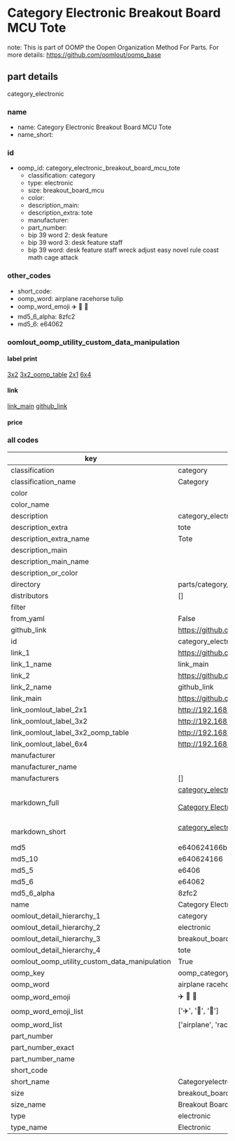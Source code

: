 # Category Electronic Breakout Board MCU Tote  

note: This is part of OOMP the Oopen Organization Method For Parts. For more details: https://github.com/oomlout/oomp_base

##  part details



category_electronic

### name
* name: Category Electronic Breakout Board MCU Tote
* name_short: 
### id
* oomp_id: category_electronic_breakout_board_mcu_tote
  * classification: category
  * type: electronic
  * size: breakout_board_mcu
  * color: 
  * description_main: 
  * description_extra: tote
  * manufacturer: 
  * part_number: 
  * bip 39 word 2: desk feature
  * bip 39 word 3: desk feature staff
  * bip 39 word: desk feature staff wreck adjust easy novel rule coast math cage attack

### other_codes
* short_code: 
* oomp_word: airplane racehorse tulip
* oomp_word_emoji :airplane: :racehorse: :tulip:
* md5_6_alpha: 8zfc2
* md5_6: e64062






### oomlout_oomp_utility_custom_data_manipulation
#### label print
[3x2](http://192.168.1.245:1112/?label=oomp%208zfc2)
[3x2_oomp_table](http://192.168.1.107:1112/?label=oomp%208zfc2)
[2x1](http://192.168.1.242:1112/?label=oomp%208zfc2)
[6x4](http://192.168.1.55:1112/?label=oomp%208zfc2)    

#### link

[link_main](https://github.com/oomlout/oomlout_oomp_current_version_messy/tree/main/parts/category_electronic_breakout_board_mcu_tote) [github_link](https://github.com/oomlout/oomlout_oomp_part_src/tree/main/parts/category_electronic_breakout_board_mcu_tote)                             

#### price







### all codes 
| key | value |  
| --- | --- |  
| classification | category |  
| classification_name | Category |  
| color |  |  
| color_name |  |  
| description | category_electronic |  
| description_extra | tote |  
| description_extra_name | Tote |  
| description_main |  |  
| description_main_name |  |  
| description_or_color |   |  
| directory | parts/category_electronic_breakout_board_mcu_tote |  
| distributors | [] |  
| filter |  |  
| from_yaml | False |  
| github_link | https://github.com/oomlout/oomlout_oomp_part_src/tree/main/parts/category_electronic_breakout_board_mcu_tote |  
| id | category_electronic_breakout_board_mcu_tote |  
| link_1 | https://github.com/oomlout/oomlout_oomp_current_version_messy/tree/main/parts/category_electronic_breakout_board_mcu_tote |  
| link_1_name | link_main |  
| link_2 | https://github.com/oomlout/oomlout_oomp_part_src/tree/main/parts/category_electronic_breakout_board_mcu_tote |  
| link_2_name | github_link |  
| link_main | https://github.com/oomlout/oomlout_oomp_current_version_messy/tree/main/parts/category_electronic_breakout_board_mcu_tote |  
| link_oomlout_label_2x1 | http://192.168.1.242:1112/?label=oomp%208zfc2 |  
| link_oomlout_label_3x2 | http://192.168.1.245:1112/?label=oomp%208zfc2 |  
| link_oomlout_label_3x2_oomp_table | http://192.168.1.107:1112/?label=oomp%208zfc2 |  
| link_oomlout_label_6x4 | http://192.168.1.55:1112/?label=oomp%208zfc2 |  
| manufacturer |  |  
| manufacturer_name |  |  
| manufacturers | [] |  
| markdown_full | [category_electronic_breakout_board_mcu_tote](https://github.com/oomlout/oomlout_oomp_current_version_messy/tree/main/parts/category_electronic_breakout_board_mcu_tote)<br>[](https://github.com/oomlout/oomlout_oomp_current_version_messy/tree/main/parts/category_electronic_breakout_board_mcu_tote)<br>[Category Electronic Breakout Board Mcu Tote](https://github.com/oomlout/oomlout_oomp_current_version_messy/tree/main/parts/category_electronic_breakout_board_mcu_tote)<br><br> |  
| markdown_short | [category_electronic_breakout_board_mcu_tote](https://github.com/oomlout/oomlout_oomp_current_version_messy/tree/main/parts/category_electronic_breakout_board_mcu_tote)<br><br> |  
| md5 | e640624166bd32e11701cfe3a81509df |  
| md5_10 | e640624166 |  
| md5_5 | e6406 |  
| md5_6 | e64062 |  
| md5_6_alpha | 8zfc2 |  
| name | Category Electronic Breakout Board MCU Tote |  
| oomlout_detail_hierarchy_1 | category |  
| oomlout_detail_hierarchy_2 | electronic |  
| oomlout_detail_hierarchy_3 | breakout_board_mcu |  
| oomlout_detail_hierarchy_4 | tote |  
| oomlout_oomp_utility_custom_data_manipulation | True |  
| oomp_key | oomp_category_electronic_breakout_board_mcu_tote |  
| oomp_word | airplane racehorse tulip |  
| oomp_word_emoji | :airplane: :racehorse: :tulip: |  
| oomp_word_emoji_list | [':airplane:', ':racehorse:', ':tulip:'] |  
| oomp_word_list | ['airplane', 'racehorse', 'tulip'] |  
| part_number |  |  
| part_number_exact |  |  
| part_number_name |  |  
| short_code |  |  
| short_name | Categoryelectronic |  
| size | breakout_board_mcu |  
| size_name | Breakout Board MCU |  
| type | electronic |  
| type_name | Electronic |  
